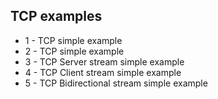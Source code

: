 ## TCP examples

- 1 - TCP simple example
- 2 - TCP simple example
- 3 - TCP Server stream simple example
- 4 - TCP Client stream simple example
- 5 - TCP Bidirectional stream simple example
